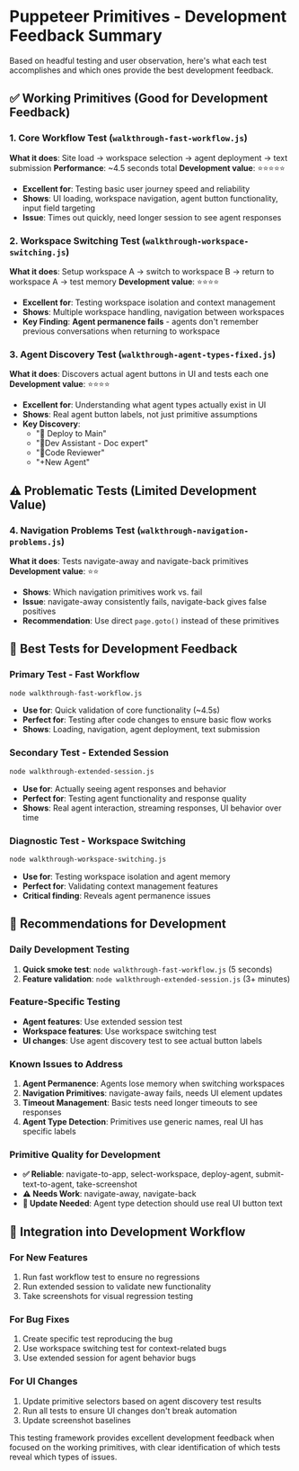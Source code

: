 # Puppeteer Primitives - Development Feedback Summary

Based on headful testing and user observation, here's what each test accomplishes and which ones provide the best development feedback.

## ✅ Working Primitives (Good for Development Feedback)

### 1. **Core Workflow Test** (`walkthrough-fast-workflow.js`)
**What it does**: Site load → workspace selection → agent deployment → text submission
**Performance**: ~4.5 seconds total
**Development value**: ⭐⭐⭐⭐⭐
- **Excellent for**: Testing basic user journey speed and reliability
- **Shows**: UI loading, workspace navigation, agent button functionality, input field targeting
- **Issue**: Times out quickly, need longer session to see agent responses

### 2. **Workspace Switching Test** (`walkthrough-workspace-switching.js`) 
**What it does**: Setup workspace A → switch to workspace B → return to workspace A → test memory
**Development value**: ⭐⭐⭐⭐
- **Excellent for**: Testing workspace isolation and context management
- **Shows**: Multiple workspace handling, navigation between workspaces
- **Key Finding**: **Agent permanence fails** - agents don't remember previous conversations when returning to workspace

### 3. **Agent Discovery Test** (`walkthrough-agent-types-fixed.js`)
**What it does**: Discovers actual agent buttons in UI and tests each one
**Development value**: ⭐⭐⭐⭐
- **Excellent for**: Understanding what agent types actually exist in UI
- **Shows**: Real agent button labels, not just primitive assumptions
- **Key Discovery**: 
  - "🚀 Deploy to Main"
  - "🤖Dev Assistant - Doc expert" 
  - "🤖Code Reviewer"
  - "+New Agent"

## ⚠️ Problematic Tests (Limited Development Value)

### 4. **Navigation Problems Test** (`walkthrough-navigation-problems.js`)
**What it does**: Tests navigate-away and navigate-back primitives
**Development value**: ⭐⭐
- **Shows**: Which navigation primitives work vs. fail
- **Issue**: navigate-away consistently fails, navigate-back gives false positives
- **Recommendation**: Use direct `page.goto()` instead of these primitives

## 🎯 Best Tests for Development Feedback

### **Primary Test - Fast Workflow**
```bash
node walkthrough-fast-workflow.js
```
- **Use for**: Quick validation of core functionality (~4.5s)
- **Perfect for**: Testing after code changes to ensure basic flow works
- **Shows**: Loading, navigation, agent deployment, text submission

### **Secondary Test - Extended Session** 
```bash
node walkthrough-extended-session.js
```
- **Use for**: Actually seeing agent responses and behavior
- **Perfect for**: Testing agent functionality and response quality
- **Shows**: Real agent interaction, streaming responses, UI behavior over time

### **Diagnostic Test - Workspace Switching**
```bash
node walkthrough-workspace-switching.js
```
- **Use for**: Testing workspace isolation and agent memory
- **Perfect for**: Validating context management features
- **Critical finding**: Reveals agent permanence issues

## 🔧 Recommendations for Development

### **Daily Development Testing**
1. **Quick smoke test**: `node walkthrough-fast-workflow.js` (5 seconds)
2. **Feature validation**: `node walkthrough-extended-session.js` (3+ minutes)

### **Feature-Specific Testing**
- **Agent features**: Use extended session test
- **Workspace features**: Use workspace switching test  
- **UI changes**: Use agent discovery test to see actual button labels

### **Known Issues to Address**
1. **Agent Permanence**: Agents lose memory when switching workspaces
2. **Navigation Primitives**: navigate-away fails, needs UI element updates
3. **Timeout Management**: Basic tests need longer timeouts to see responses
4. **Agent Type Detection**: Primitives use generic names, real UI has specific labels

### **Primitive Quality for Development**
- **✅ Reliable**: navigate-to-app, select-workspace, deploy-agent, submit-text-to-agent, take-screenshot
- **⚠️ Needs Work**: navigate-away, navigate-back  
- **🔧 Update Needed**: Agent type detection should use real UI button text

## 🚀 Integration into Development Workflow

### **For New Features**
1. Run fast workflow test to ensure no regressions
2. Run extended session to validate new functionality
3. Take screenshots for visual regression testing

### **For Bug Fixes**
1. Create specific test reproducing the bug
2. Use workspace switching test for context-related bugs
3. Use extended session for agent behavior bugs

### **For UI Changes**
1. Update primitive selectors based on agent discovery test results
2. Run all tests to ensure UI changes don't break automation
3. Update screenshot baselines

This testing framework provides excellent development feedback when focused on the working primitives, with clear identification of which tests reveal which types of issues.